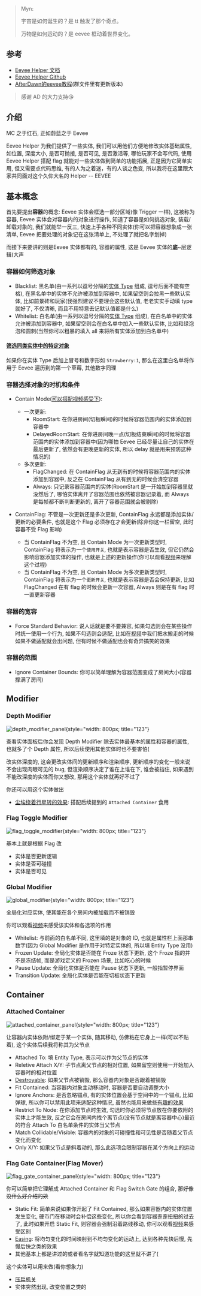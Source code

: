 > Myn:
>
> 宇宙是如何诞生的？是 tt 触发了那个奇点。
>
> 万物是如何运动的？是 eevee 框动着世界变化。

## 参考

* [Eevee Helper 文档](https://gamebanana.com/mods/53765)
* [Eevee Helper Github](https://github.com/CommunalHelper/EeveeHelper)
* [AfterDawn的eevee教程](../../assets/mappings/useful_helpers/eevee/AfterDawn的eevee教程.docx)(群文件里有更新版本)

> 感谢 AD 的大力支持😘

## 介绍

MC 之于红石, 正如蔚蓝之于 Eevee

Eevee Helper 为我们提供了一些实体, 我们可以用他们方便地修改实体基础属性, 如位置, 深度大小, 是否可抛接, 是否可见, 是否激活等, 哪怕玩家不会写代码, 使用 Eevee Helper 搭配 flag 就能对一些实体做到简单的功能拓展, 正是因为它简单实用, 但又需要点代码思维, 有的人为之着迷，有的人谈之色变, 所以我将在这里跟大家共同面对这个久仰大名的 Helper -- EEVEE

## 基本概念

首先要提出**容器**的概念: Eevee 实体会框选一部分区域(像 Trigger 一样), 这被称为容器, Eevee 实体会对容器内的对象进行操作, 知道了容器是如何挑选对象, 装载/卸载对象的, 我们就能举一反三, 快速上手各种不同实体(你可以把容器想象成一张清单, Eevee 把要处理的对象记在这张清单上, 不处理了就把名字划掉)

而接下来要讲的则是Eevee 实体都有的, 容器的属性, 这是 Eevee 实体的**底**~层逻辑(大声

### 容器如何筛选对象

* Blacklist: 黑名单(由一系列以逗号分隔的[实体 Type](../loenn/faq.md#type) 组成, 逗号后面不能有空格), 在黑名单中的实体不允许被添加到容器中, 如果留空则会拉黑一些默认实体, 比如前景砖和玩家(我强烈建议不要理会这些默认值, 老老实实手动填 type 就好了, 不仅清晰, 而且不用特意去记默认值都是什么)
* Whitelist: 白名单(由一系列以逗号分隔的[实体 Type](../loenn/faq.md#type) 组成), 在白名单中的实体允许被添加到容器中, 如果留空则会在白名单中加入一些默认实体, 比如和绿泡泡和圆刺(当然你可以粗暴的填入 all 来将所有实体添加到白名单中)

#### [筛选同类实体中的特定对象](https://www.bilibili.com/video/BV1bw8EzfErU/)

如果你在实体 Type 后加上冒号和数字形如 `Strawberry:1`, 那么在这里白名单将作用于 Eevee 遍历到的第一个草莓, 其他数字同理


### 容器选择对象的时机和条件

* Contain Mode([可以搭配视频感受下](https://www.bilibili.com/video/BV1kR8jzyExm)): 
    * 一次更新:
        * RoomStart: 在你进房间(切板瞬间)的时候将容器范围内的实体添加到容器中 
        * DelayedRoomStart: 在你进房间晚一点(切板结束瞬间)的时候将容器范围内的实体添加到容器中(因为哪怕 Eevee 已经尽量让自己的实体在最后更新了, 依然会有更晚更新的实体, 所以 delay 就是用来预防这种情况的)
    * 多次更新:
        * FlagChanged: 在 ContainFlag 从无到有的时候将容器范围内的实体添加到容器中, 反之在 ContainFlag 从有到无的时候会清空容器
        * Always: 只记录容器范围内的实体(RoomStart 是一开始加到容器里就没然后了, 哪怕实体离开了容器范围也依然被容器记录着, 而 Always 是每帧都不断判断更新的, 离开了容器范围就会被剔除)


* ContainFlag: 不管是一次更新还是多次更新, ContainFlag 永远都是添加实体/更新的必要条件, 也就是这个 Flag 必须存在才会更新(除非你这一栏留空, 此时容器不受 Flag 影响)
    * 当 ContainFlag 不为空, 且 Contain Mode 为一次更新类型时, ContainFlag 将表示为一个`使用开关`, 也就是表示容器是否生效, 但它仍然会影响容器添加实体的操作, 也就是上述的更新操作(你可以观看[视频](https://www.bilibili.com/video/BV1kR8jzyEhv)来理解这个过程)
    * 当 ContainFlag 不为空, 且 Contain Mode 为多次更新类型时, ContainFlag 将表示为一个`更新开关`, 也就是表示容器是否会保持更新, 比如 FlagChanged 在有 flag 的时候会更新一次容器, Always 则是在有 flag 时一直更新容器

### 容器的宽容

* Force Standard Behavior: 说人话就是要不要兼容, 如果勾选则会在某些操作时统一使用一个行为, 如果不勾选则会适配, 比如在[视频](https://www.bilibili.com/video/BV1kR8jzyEwV)中我们把水搬走的时候如果不做适配就会出问题, 但有时候不做适配也会有奇异搞笑的效果
  
### 容器的范围

* Ignore Container Bounds: 你可以简单理解为容器范围变成了房间大小(容器撑满了房间)


## Modifier

### Depth Modifier

![depth_modifier_panel](../../assets/mappings/useful_helpers/eevee/depth_modifier_panel.png){style="width: 800px; title="123"}

查看实体面板后你会发现 Depth Modifier 除去实体最基本的属性和容器的属性, 也就多了个 Depth 属性, 所以后续使用其他实体时也不要害怕(

改实体深度的, 这会更改实体间的更新顺序和渲染顺序, 更新顺序的变化一般来说不会出现肉眼可见的 bug,
但渲染顺序决定了谁在上谁在下, 谁会被挡住, 如果遇到不能改深度的实体而你又想改, 那用这个实体就再好不过了

你还可以用这个实体做出

* [尘埃绕着行星转的效果](https://www.bilibili.com/video/BV1rR8jzyEQa): 搭配后续提到的 `Attached Container` 食用

### Flag Toggle Modifier

![flag_toggle_modifier](../../assets/mappings/useful_helpers/eevee/flag_toggle_modifier.png){style="width: 800px; title="123"}

基本上就是根据 Flag 改

* 实体是否更新逻辑
* 实体是否可碰撞
* 实体是否可见

### Global Modifier

![global_modifier](../../assets/mappings/useful_helpers/eevee/global_modifier.png){style="width: 800px; title="123"}

全局化对应实体, 使其能在各个房间内被加载而不被销毁

你可以观看[视频](https://www.bilibili.com/video/BV1Jk8Qz6EWC/)来感受该实体和各选项的作用

* Whitelist: 与前面的白名单不同, 这里填的是对象的 ID, 也就是属性栏上面那串数字(因为 Global Modifier 是作用于对特定实体的, 所以填 Entity Type 没用)
* Frozen Update: 全局化实体是否能在 Froze 状态下更新, 这个 Froze 指的并不是冻结帧, 而是游戏定义的 Frozen 场景, 比如吃心的时候
* Pause Update: 全局化实体是否能在 Pause 状态下更新, 一般指暂停界面
* Transition Update: 全局化实体是否能在切板状态下更新



## Container

### Attached Container

![attached_container_panel](../../assets/mappings/useful_helpers/eevee/attached_container_panel.png){style="width: 800px; title="123"}

让容器内实体依附/绑定于某一个实体, 随其移动, 仿佛粘在它身上一样(可以不贴着), 这个实体后续我将称其为父节点

* Attached To: 填 Entity Type, 表示可以作为父节点的实体
* Reletive Attach X/Y: 子节点离父节点的相对位置, 如果留空则使用一开始加入容器时的相对位置
* [Destroyable](https://www.bilibili.com/video/BV11U8jzUEAZ/): 如果父节点被销毁, 那么容器内对象是否跟着被销毁
* Fit Contained: 当容器内对象主动移动时, 容器是否要自动调整大小
* Ignore Anchors: 是否忽略锚点, 有的实体位置会基于空间中的一个锚点, 比如弹球, 所以你可以禁用此项来适配这种情况, 虽然也能用来做些[有趣的效果](https://www.bilibili.com/video/BV1XJ8JzKEsk/)
* Restrict To Node: 在你添加节点时生效, 勾选时你必须将节点放在你要依附的实体上才能生效, 反之它会在房间内找个离节点(没有节点就是离容器中心)最近的符合 Attach To 白名单条件的实体当父节点
* Match Collidable/Visible: 容器内的对象的可碰撞性和可见性是否随着父节点变化而变化
* Only X/Y: 如果父节点是斜着动的, 那么此选项会限制容器在某个方向上的运动

### Flag Gate Container(Flag Mover)

![flag_gate_container_panel](../../assets/mappings/useful_helpers/eevee/flag_gate_container_panel.png){style="width: 800px; title="123"}

你可以简单把它理解成 Attached Container 和 Flag Switch Gate 的组合, ~~那好像没什么好介绍的欸~~

* Static Fit: 简单来说如果你开起了 Fit Contained, 那么如果容器内的实体位置发生变化, 硬币门在移动时会补偿这些变化, 所以你会看到容器歪歪扭扭的过去了, 此时如果开启 Static Fit, 则容器会强制沿着路线移动, 你可以观看[视频](https://www.bilibili.com/video/BV1wj8DzzE5k/)来感受区别
* [Easing](https://easings.net/): 将均匀变化的时间映射到不均匀变化的运动上, 达到各种先快后慢, 先慢后快之类的效果 
* 其他基本上都是讲过的或者看名字就知道功能的这里就不讲了(

这个实体可以用来做(看你想象力)

* [压扁机关](https://www.bilibili.com/video/BV1YB8XzAEbn/)
* 实体突然出现, 改变位置之类的

###

